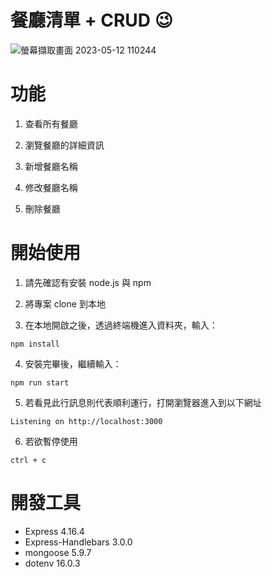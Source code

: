 # 餐廳清單 + CRUD :wink:

![螢幕擷取畫面 2023-05-12 110244](https://github.com/RobertOu0213/restaurant_list/assets/115865251/ef1f8539-9af8-4798-ba41-34a4c4c39b05)



<h1> 功能 </h1>

1. 查看所有餐廳

2. 瀏覽餐廳的詳細資訊

3. 新增餐廳名稱

4. 修改餐廳名稱

5. 刪除餐廳

# 開始使用

1. 請先確認有安裝 node.js 與 npm

2. 將專案 clone 到本地

3. 在本地開啟之後，透過終端機進入資料夾，輸入：

```
npm install
```

4. 安裝完畢後，繼續輸入：

```
npm run start
```

5. 若看見此行訊息則代表順利運行，打開瀏覽器進入到以下網址

```
Listening on http://localhost:3000
```

6. 若欲暫停使用

```
ctrl + c
```

# 開發工具

- Express 4.16.4
- Express-Handlebars 3.0.0
- mongoose 5.9.7
- dotenv 16.0.3
